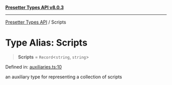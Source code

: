 [**Presetter Types API v8.0.3**](../README.md)

---

[Presetter Types API](../README.md) / Scripts

# Type Alias: Scripts

> **Scripts** = `Record`\<`string`, `string`\>

Defined in: [auxiliaries.ts:10](https://github.com/alvis/presetter/blob/master/packages/types/src/auxiliaries.ts#L10)

an auxiliary type for representing a collection of scripts
